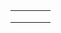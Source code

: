 <table><tbody>
<tr>
<td>
<a href="installations/1.html"><img href="http://firedpot.com/images/installations/20110517-p9a92kwrcddcmj9i6qtf2a4rum.jpg"></a>
</td>
<td>
<a href="installations/2.html"><img href="http://firedpot.com/images/installations/20110517-r3p8r8pit1eqjk7u564tpyqg13.jpg"></a>
</td>
<td>
<a href="installations/3.html"><img href="http://firedpot.com/images/installations/20110517-jphytapwk8kasm8dkijcffuji9.jpg"></a>
</td>
<td>
<a href="installations/4.html"><img href="http://firedpot.com/images/installations/20110517-eaga47y1r8f8qwqghg1d538d2g.jpg"></a>
</td>
</tr>
<tr>
<td>
<a href="installations/5.html"><img href="http://firedpot.com/images/installations/20110517-rgqd91h8425difbjsag8in2rmk.jpg"></a>
</td>
<td>
<a href="installations/6.html"><img href="http://firedpot.com/images/installations/20110517-t7nymq5mdexsygmmh973pmb23q.jpg"></a>
</td>
<td>
<a href="installations/7.html"><img href="http://firedpot.com/images/installations/20110517-drht4bcdn71cm3k7q96rk6nc1t.jpg"></a>
</td>
<td>
<a href="installations/8.html"><img href="http://firedpot.com/images/installations/20110517-dwd1wk4f3hukmb5i826hmywpbg.jpg"></a>
</td>
</tr>
<tr>
<td>
<a href="installations/9.html"><img href="http://firedpot.com/images/installations/20110517-1ukb4jqe1tg7jrh7tjfe4g1e5g.jpg"></a>
</td>
<td>
<a href="installations/10.html"><img href="http://firedpot.com/images/installations/20110517-tbjsyb3ucpmrm3ca8rjjtfawdw.jpg"></a>
</td>
<td>

</td>
<td>

</td>
</tr>
</tbody></table>
